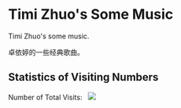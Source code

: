 # Timi Zhuo's Some Music
Timi Zhuo's some music.

卓依婷的一些经典歌曲。

## Statistics of Visiting Numbers
<div>Number of Total Visits: &nbsp; <img src="https://visitor-badge.glitch.me/badge?page_id=Duyu09_Timi_Zhuo's_Music" /></div> 
